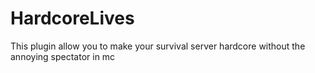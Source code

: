 # HardcoreLives
 This plugin allow you to make your survival server hardcore without the annoying spectator in mc

